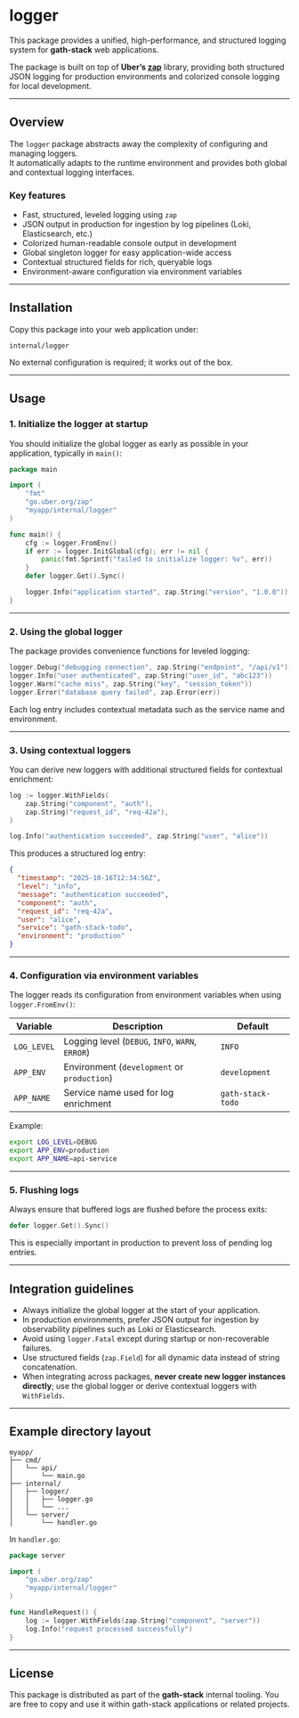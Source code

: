 # logger

This package provides a unified, high-performance, and structured logging system for **gath-stack** web applications.  

The package is built on top of **Uber’s [zap](https://github.com/uber-go/zap)** library, providing both structured JSON logging for production environments and colorized console logging for local development.

---

## Overview

The `logger` package abstracts away the complexity of configuring and managing loggers.  
It automatically adapts to the runtime environment and provides both global and contextual logging interfaces.

### Key features

- Fast, structured, leveled logging using `zap`
- JSON output in production for ingestion by log pipelines (Loki, Elasticsearch, etc.)
- Colorized human-readable console output in development
- Global singleton logger for easy application-wide access
- Contextual structured fields for rich, queryable logs
- Environment-aware configuration via environment variables

---

## Installation

Copy this package into your web application under:

```plaintext
internal/logger
```

No external configuration is required; it works out of the box.

---

## Usage

### 1. Initialize the logger at startup

You should initialize the global logger as early as possible in your application, typically in `main()`:

```go
package main

import (
    "fmt"
    "go.uber.org/zap"
    "myapp/internal/logger"
)

func main() {
    cfg := logger.FromEnv()
    if err := logger.InitGlobal(cfg); err != nil {
        panic(fmt.Sprintf("failed to initialize logger: %v", err))
    }
    defer logger.Get().Sync()

    logger.Info("application started", zap.String("version", "1.0.0"))
}
```

---

### 2. Using the global logger

The package provides convenience functions for leveled logging:

```go
logger.Debug("debugging connection", zap.String("endpoint", "/api/v1"))
logger.Info("user authenticated", zap.String("user_id", "abc123"))
logger.Warn("cache miss", zap.String("key", "session_token"))
logger.Error("database query failed", zap.Error(err))
```

Each log entry includes contextual metadata such as the service name and environment.

---

### 3. Using contextual loggers

You can derive new loggers with additional structured fields for contextual enrichment:

```go
log := logger.WithFields(
    zap.String("component", "auth"),
    zap.String("request_id", "req-42a"),
)

log.Info("authentication succeeded", zap.String("user", "alice"))
```

This produces a structured log entry:

```json
{
  "timestamp": "2025-10-16T12:34:56Z",
  "level": "info",
  "message": "authentication succeeded",
  "component": "auth",
  "request_id": "req-42a",
  "user": "alice",
  "service": "gath-stack-todo",
  "environment": "production"
}
```

---

### 4. Configuration via environment variables

The logger reads its configuration from environment variables when using `logger.FromEnv()`:

| Variable    | Description                                      | Default           |
| ----------- | ------------------------------------------------ | ----------------- |
| `LOG_LEVEL` | Logging level (`DEBUG`, `INFO`, `WARN`, `ERROR`) | `INFO`            |
| `APP_ENV`   | Environment (`development` or `production`)      | `development`     |
| `APP_NAME`  | Service name used for log enrichment             | `gath-stack-todo` |

Example:

```bash
export LOG_LEVEL=DEBUG
export APP_ENV=production
export APP_NAME=api-service
```

---

### 5. Flushing logs

Always ensure that buffered logs are flushed before the process exits:

```go
defer logger.Get().Sync()
```

This is especially important in production to prevent loss of pending log entries.

---

## Integration guidelines

* Always initialize the global logger at the start of your application.
* In production environments, prefer JSON output for ingestion by observability pipelines such as Loki or Elasticsearch.
* Avoid using `logger.Fatal` except during startup or non-recoverable failures.
* Use structured fields (`zap.Field`) for all dynamic data instead of string concatenation.
* When integrating across packages, **never create new logger instances directly**; use the global logger or derive contextual loggers with `WithFields`.

---

## Example directory layout

```plaintext
myapp/
├── cmd/
│   └── api/
│       └── main.go
├── internal/
│   ├── logger/
│   │   ├── logger.go
│   │   └── ...
│   └── server/
│       └── handler.go
```

In `handler.go`:

```go
package server

import (
    "go.uber.org/zap"
    "myapp/internal/logger"
)

func HandleRequest() {
    log := logger.WithFields(zap.String("component", "server"))
    log.Info("request processed successfully")
}
```

---

## License

This package is distributed as part of the **gath-stack** internal tooling.
You are free to copy and use it within gath-stack applications or related projects.
